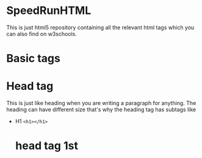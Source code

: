 # SpeedRunHTML
This is just html5 repository containing all the relevant html tags which you can also find on w3schools. 
# Basic tags
# Head tag
This is just like heading when you are writing a paragraph for anything.
The heading can have different size that's why the heading tag has subtags like
- H1 `<h1></h1>` <h1>head tag 1st</h1>
